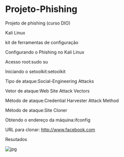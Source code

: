 # Projeto-Phishing
Projeto de phishing (curso DIO)


Kali Linux

kit de ferramentas de configuração

Configurando o Phishing no Kali Linux

Acesso root:sudo su

Iniciando o setoolkit:setoolkit

Tipo de ataque:Social-Engineering Attacks

Vetor de ataque:Web Site Attack Vectors

Método de ataque:Credential Harvester Attack Method

Método de ataque:Site Cloner

Obtendo o endereço da máquina:ifconfig

URL para clonar: http://www.facebook.com


Resutados



![jpg](https://github.com/user-attachments/assets/dd138f23-b4d4-4c71-8443-4601caa128b1)
